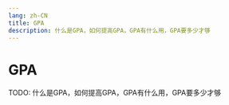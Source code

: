 ```yaml
---
lang: zh-CN
title: GPA
description: 什么是GPA，如何提高GPA，GPA有什么用，GPA要多少才够
---
```


# GPA

TODO: 什么是GPA，如何提高GPA，GPA有什么用，GPA要多少才够